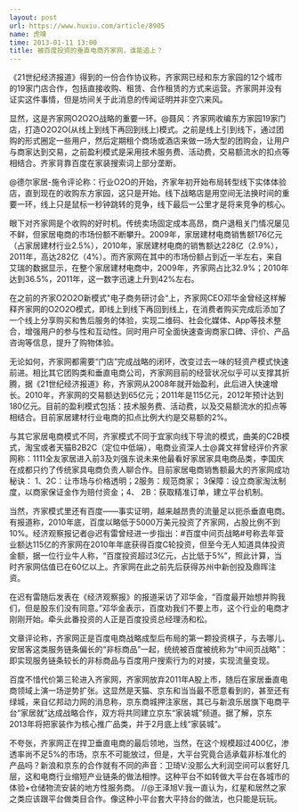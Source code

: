 ```yaml
---
layout: post
url: https://www.huxiu.com/article/8905
name: 虎嗅
time: 2013-01-11 13:00
title: 被百度投资的垂直电商齐家网，谁能追上？
---
```

《21世纪经济报道》得到的一份合作协议称，齐家网已经和东方家园的12个城市的19家门店合作，包括直接收购、租赁、合作租赁的方式来运营。齐家网并没有证实这件事情，但是坊间关于此消息的传闻证明并非空穴来风。

显然，这是齐家网O2O2O战略的重要一环。@聂风：齐家网收编东方家园19家门店，打造O2O2O(从线上到线下再回到线上)模式。之前是线上引到线下，通过团购的形式圈定一些用户，然后定期租个商场或酒店来做一场大型的团购会，让用户与商家达到交易，之前盈利模式是采用技术服务费、活动费，交易额流水的扣点等相结合。齐家背靠百度在家装搜索词上部分垄断。

@德尔家居-施令评论称：行业O2O的开始，齐家年初开始布局转型线下实体体验店，直到现在的收购东方家园，这只是开始。线下战略店是用空间无法换时间的重要一环，线上只是鼠标一秒钟跳转的竞争，线下最后一公里才是将来竞争的核心。

眼下对齐家网是个收购的好时机。传统卖场固定成本高昂，商户退租关门情况屡见不鲜，但家居电商的市场份额不断攀升。2009年，家居建材电商销售额176亿元（占家居建材行业2.5%），2010年，家居建材电商的销售额达228亿（2.9%），2011年，高达282亿（4%）。而齐家网在其中的市场份额占到近一半左右，来自艾瑞的数据显示，在整个家居建材电商中，2009年，齐家网占比32.9%；2010年达到36.5%，2011年，这一数字迅速上升到42%左右。

在之前的齐家O2O2O新模式"电子商务研讨会“上，齐家网CEO邓华金曾经这样解释齐家网的O2O2O模式，即线上到线下再回到线上，在消费者购买完成后添加了一个线上分享购买和售后服务的体验，实现二维码、社会化媒体、App等技术整合，增强用户的参与性和互动性。同时用户可全面快速查询商家口碑、评价、产品咨询等信息，提升了购物体验。

无论如何，齐家网都需要“门店”完成战略的闭环，改变过去一味的轻资产模式快速前进。相比其它团购类和垂直电商公司，齐家网目前的经营状况似乎可以支撑其折腾，据《21世纪经济报道》称，齐家网从2008年就开始盈利，此后进入快速增长。2010年，齐家网的交易额达到65亿元；2011年是115亿元，2012年预计达到180亿元。目前的盈利模式包括：技术服务费、活动费，以及交易额流水的扣点等相结合。目前家居建材行业电商的扣点比例大约是交易额的2%。

与其它家居电商模式不同，齐家模式不同于宜家向线下导流的模式，曲美的C2B模式，淘宝或者天猫B2B2C（定位中低端），电商业资深人士@龚文祥曾经评价齐家网称：1111全友家居进入前3及刘强东说未来他最看好家居家具电商品类，李国庆在成都只约了传统家具电商负责人聊合作。目前家居电商销售额最大的齐家网成功秘诀： 1、2C：让市场与价格透明；2服务：规范商家； 3保障：设立商家淘汰制度，以商家保证金作为赔付资金；4、 2B：获取精准订单，建立平台机制。

当然，齐家模式里还有百度——事实证明，越来越昂贵的流量足以扼杀垂直电商。有报道称，2010年底，百度以略低于5000万美元投资了齐家网，占股比例不到10%。经济观察报记者@迟有雷曾经进一步指出：#百度中间页战略#号称去年营业额达115亿的齐家网在2010年年底获得百度C轮投资，但至今无人知道具体投资金额，据一位行业牛人称，“百度投资超过3亿元，占比低于5%”，照此计算，当时齐家网估值已在60亿以上。齐家网在此之前先后获得苏州中新创投及鼎晖注资。

在迟有雷随后发表在《经济观察报》的报道采访了邓华金，“百度最开始想并购我们，但是股东们没有同意。”邓华金表示，百度劝我们不要上市，这个行业的电商才刚刚开始。牵头此番投资的人正是百度投资总经理汤和松。

文章评论称，齐家网正是百度电商战略成型后布局的第一颗投资棋子，与去哪儿、安居客这类服务链条偏长的“非标商品”一起，统统被百度被统称为“中间页战略”：即实现服务链条较长的非标商品与百度用户搜索行为的对接，实现流量变现。

百度不惜代价第三轮进入齐家网，齐家网放弃2011年A股上市，随后在家居垂直电商领域上演一场逆势扩张。这显然是天猫、京东和当当最不愿意看到的，甚至还有绿城，来自亿邦动力网的消息称，京东商城押注家居，其已与新浪乐居旗下电商平台“家居就”达成战略合作，双方将共同建立京东“家装城”频道。据了解，京东2013年将把家装作为核心推广品类，并于2月底上线“家装城”。

不夸张，齐家网正在捍卫垂直电商的最后领地，当然，在这个规模超过400亿，渗透率尚不足5%的市场，京东不可能放过，但是，大平台究竟合适承载非标准化的产品吗？新浪和京东的合作就有不同的声音：卫琦V:没那么大利润空间可以套好几层，这和电商行业缩短产业链条的做法相悖。这种平台不如转做大平台在各城市的体验+仓储物流安装的地方性服务商。 //@王泽旭V:我一直认为，红星和居然之家之类应该跟平台做类目合作。像这种小平台套大平持台的做法，也只能是玩玩。

